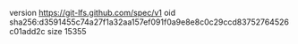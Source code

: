 version https://git-lfs.github.com/spec/v1
oid sha256:d3591455c74a27f1a32aa157ef091f0a9e8e8c0c29ccd83752764526c01add2c
size 15355
